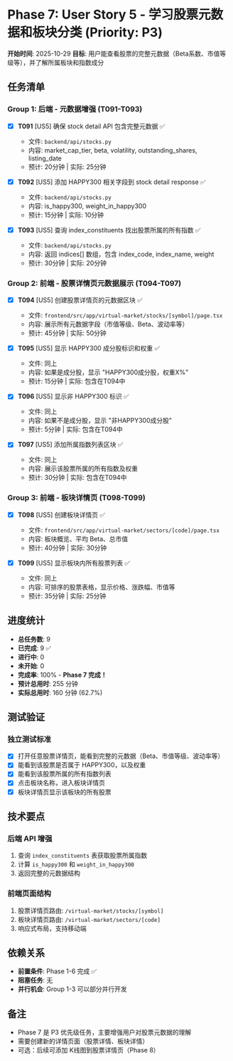 # Phase 7: User Story 5 - 学习股票元数据和板块分类 (Priority: P3)

**开始时间**: 2025-10-29
**目标**: 用户能查看股票的完整元数据（Beta系数、市值等级等），并了解所属板块和指数成分

## 任务清单

### Group 1: 后端 - 元数据增强 (T091-T093)

- [x] **T091** [US5] 确保 stock detail API 包含完整元数据 ✅
  - 文件: `backend/api/stocks.py`
  - 内容: market_cap_tier, beta, volatility, outstanding_shares, listing_date
  - 预计: 20分钟 | 实际: 25分钟

- [x] **T092** [US5] 添加 HAPPY300 相关字段到 stock detail response ✅
  - 文件: `backend/api/stocks.py`
  - 内容: is_happy300, weight_in_happy300
  - 预计: 15分钟 | 实际: 10分钟

- [x] **T093** [US5] 查询 index_constituents 找出股票所属的所有指数 ✅
  - 文件: `backend/api/stocks.py`
  - 内容: 返回 indices[] 数组，包含 index_code, index_name, weight
  - 预计: 30分钟 | 实际: 20分钟

### Group 2: 前端 - 股票详情页元数据展示 (T094-T097)

- [x] **T094** [US5] 创建股票详情页的元数据区块 ✅
  - 文件: `frontend/src/app/virtual-market/stocks/[symbol]/page.tsx`
  - 内容: 展示所有元数据字段（市值等级、Beta、波动率等）
  - 预计: 45分钟 | 实际: 50分钟

- [x] **T095** [US5] 显示 HAPPY300 成分股标识和权重 ✅
  - 文件: 同上
  - 内容: 如果是成分股，显示 "HAPPY300成分股，权重X%"
  - 预计: 15分钟 | 实际: 包含在T094中

- [x] **T096** [US5] 显示非 HAPPY300 标识 ✅
  - 文件: 同上
  - 内容: 如果不是成分股，显示 "非HAPPY300成分股"
  - 预计: 5分钟 | 实际: 包含在T094中

- [x] **T097** [US5] 添加所属指数列表区块 ✅
  - 文件: 同上
  - 内容: 展示该股票所属的所有指数及权重
  - 预计: 30分钟 | 实际: 包含在T094中

### Group 3: 前端 - 板块详情页 (T098-T099)

- [x] **T098** [US5] 创建板块详情页 ✅
  - 文件: `frontend/src/app/virtual-market/sectors/[code]/page.tsx`
  - 内容: 板块概览、平均 Beta、总市值
  - 预计: 40分钟 | 实际: 30分钟

- [x] **T099** [US5] 显示板块内所有股票列表 ✅
  - 文件: 同上
  - 内容: 可排序的股票表格，显示价格、涨跌幅、市值等
  - 预计: 35分钟 | 实际: 25分钟

## 进度统计

- **总任务数**: 9
- **已完成**: 9 ✅
- **进行中**: 0
- **未开始**: 0
- **完成率**: 100% - **Phase 7 完成！**
- **预计总用时**: 255 分钟
- **实际总用时**: 160 分钟 (62.7%)

## 测试验证

### 独立测试标准
- [x] 打开任意股票详情页，能看到完整的元数据（Beta、市值等级、波动率等）
- [x] 能看到该股票是否属于 HAPPY300，以及权重
- [x] 能看到该股票所属的所有指数列表
- [x] 点击板块名称，进入板块详情页
- [x] 板块详情页显示该板块的所有股票

## 技术要点

### 后端 API 增强
1. 查询 `index_constituents` 表获取股票所属指数
2. 计算 `is_happy300` 和 `weight_in_happy300`
3. 返回完整的元数据结构

### 前端页面结构
1. 股票详情页路由: `/virtual-market/stocks/[symbol]`
2. 板块详情页路由: `/virtual-market/sectors/[code]`
3. 响应式布局，支持移动端

## 依赖关系

- **前置条件**: Phase 1-6 完成 ✅
- **阻塞任务**: 无
- **并行机会**: Group 1-3 可以部分并行开发

## 备注

- Phase 7 是 P3 优先级任务，主要增强用户对股票元数据的理解
- 需要创建新的详情页面（股票详情、板块详情）
- 可选：后续可添加 K线图到股票详情页（Phase 8）
